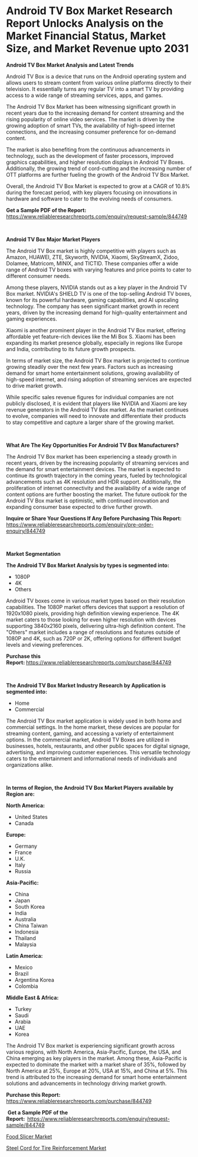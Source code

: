 <p><h1>Android TV Box Market Research Report Unlocks Analysis on the Market Financial Status, Market Size, and Market Revenue upto 2031</h1></p><p><strong>Android TV Box Market Analysis and Latest Trends</strong></p>
<p><p>Android TV Box is a device that runs on the Android operating system and allows users to stream content from various online platforms directly to their television. It essentially turns any regular TV into a smart TV by providing access to a wide range of streaming services, apps, and games.</p><p>The Android TV Box Market has been witnessing significant growth in recent years due to the increasing demand for content streaming and the rising popularity of online video services. The market is driven by the growing adoption of smart TVs, the availability of high-speed internet connections, and the increasing consumer preference for on-demand content.</p><p>The market is also benefiting from the continuous advancements in technology, such as the development of faster processors, improved graphics capabilities, and higher resolution displays in Android TV Boxes. Additionally, the growing trend of cord-cutting and the increasing number of OTT platforms are further fueling the growth of the Android TV Box Market.</p><p>Overall, the Android TV Box Market is expected to grow at a CAGR of 10.8% during the forecast period, with key players focusing on innovations in hardware and software to cater to the evolving needs of consumers.</p></p>
<p><strong>Get a Sample PDF of the Report:&nbsp;</strong> <a href="https://www.reliableresearchreports.com/enquiry/request-sample/844749">https://www.reliableresearchreports.com/enquiry/request-sample/844749</a></p>
<p>&nbsp;</p>
<p><strong>Android TV Box Major Market Players</strong></p>
<p><p>The Android TV Box market is highly competitive with players such as Amazon, HUAWEI, ZTE, Skyworth, NVIDIA, Xiaomi, SkyStreamX, Zidoo, Dolamee, Matricom, MINIX, and TICTID. These companies offer a wide range of Android TV boxes with varying features and price points to cater to different consumer needs.</p><p>Among these players, NVIDIA stands out as a key player in the Android TV Box market. NVIDIA's SHIELD TV is one of the top-selling Android TV boxes, known for its powerful hardware, gaming capabilities, and AI upscaling technology. The company has seen significant market growth in recent years, driven by the increasing demand for high-quality entertainment and gaming experiences.</p><p>Xiaomi is another prominent player in the Android TV Box market, offering affordable yet feature-rich devices like the Mi Box S. Xiaomi has been expanding its market presence globally, especially in regions like Europe and India, contributing to its future growth prospects.</p><p>In terms of market size, the Android TV Box market is projected to continue growing steadily over the next few years. Factors such as increasing demand for smart home entertainment solutions, growing availability of high-speed internet, and rising adoption of streaming services are expected to drive market growth.</p><p>While specific sales revenue figures for individual companies are not publicly disclosed, it is evident that players like NVIDIA and Xiaomi are key revenue generators in the Android TV Box market. As the market continues to evolve, companies will need to innovate and differentiate their products to stay competitive and capture a larger share of the growing market.</p></p>
<p>&nbsp;</p>
<p><strong>What Are The Key Opportunities For Android TV Box Manufacturers?</strong></p>
<p><p>The Android TV Box market has been experiencing a steady growth in recent years, driven by the increasing popularity of streaming services and the demand for smart entertainment devices. The market is expected to continue its growth trajectory in the coming years, fueled by technological advancements such as 4K resolution and HDR support. Additionally, the proliferation of internet connectivity and the availability of a wide range of content options are further boosting the market. The future outlook for the Android TV Box market is optimistic, with continued innovation and expanding consumer base expected to drive further growth.</p></p>
<p><strong>Inquire or Share Your Questions If Any Before Purchasing This Report:</strong> <a href="https://www.reliableresearchreports.com/enquiry/pre-order-enquiry/844749">https://www.reliableresearchreports.com/enquiry/pre-order-enquiry/844749</a></p>
<p>&nbsp;</p>
<p><strong>Market Segmentation</strong></p>
<p><strong>The Android TV Box Market Analysis by types is segmented into:</strong></p>
<p><ul><li>1080P</li><li>4K</li><li>Others</li></ul></p>
<p><p>Android TV boxes come in various market types based on their resolution capabilities. The 1080P market offers devices that support a resolution of 1920x1080 pixels, providing high definition viewing experience. The 4K market caters to those looking for even higher resolution with devices supporting 3840x2160 pixels, delivering ultra-high definition content. The "Others" market includes a range of resolutions and features outside of 1080P and 4K, such as 720P or 2K, offering options for different budget levels and viewing preferences.</p></p>
<p><strong>Purchase this Report:&nbsp;</strong><a href="https://www.reliableresearchreports.com/purchase/844749">https://www.reliableresearchreports.com/purchase/844749</a></p>
<p>&nbsp;</p>
<p><strong>The Android TV Box Market Industry Research by Application is segmented into:</strong></p>
<p><ul><li>Home</li><li>Commercial</li></ul></p>
<p><p>The Android TV Box market application is widely used in both home and commercial settings. In the home market, these devices are popular for streaming content, gaming, and accessing a variety of entertainment options. In the commercial market, Android TV Boxes are utilized in businesses, hotels, restaurants, and other public spaces for digital signage, advertising, and improving customer experiences. This versatile technology caters to the entertainment and informational needs of individuals and organizations alike.</p></p>
<p>&nbsp;</p>
<p><strong>In terms of Region, the Android TV Box Market Players available by Region are:</strong></p>
<p>
    <p> <strong> North America: </strong>
        <ul>
            <li>United States</li>
            <li>Canada</li>
        </ul>
        </p> 
    <p> <strong> Europe: </strong>
        <ul>
            <li>Germany</li>
            <li>France</li>
            <li>U.K.</li>
            <li>Italy</li>
            <li>Russia</li>
        </ul>
        </p> 
    <p> <strong> Asia-Pacific: </strong>
        <ul>
            <li>China</li>
            <li>Japan</li>
            <li>South Korea</li>
            <li>India</li>
            <li>Australia</li>
            <li>China Taiwan</li>
            <li>Indonesia</li>
            <li>Thailand</li>
            <li>Malaysia</li>
        </ul>
        </p> 
    <p> <strong> Latin America: </strong>
        <ul>
            <li>Mexico</li>
            <li>Brazil</li>
            <li>Argentina Korea</li>
            <li>Colombia</li>
        </ul>
        </p> 
    <p> <strong> Middle East & Africa: </strong>
        <ul>
            <li>Turkey</li>
            <li>Saudi</li>
            <li>Arabia</li>
            <li>UAE</li>
            <li>Korea</li>
        </ul>
    </p>
    </p>
<p><p>The Android TV Box market is experiencing significant growth across various regions, with North America, Asia-Pacific, Europe, the USA, and China emerging as key players in the market. Among these, Asia-Pacific is expected to dominate the market with a market share of 35%, followed by North America at 25%, Europe at 20%, USA at 15%, and China at 5%. This trend is attributed to the increasing demand for smart home entertainment solutions and advancements in technology driving market growth.</p></p>
<p><strong>Purchase this Report: </strong><a href="https://www.reliableresearchreports.com/purchase/844749">https://www.reliableresearchreports.com/purchase/844749</a></p>
<p>&nbsp;<strong>Get a Sample PDF of the Report:&nbsp;&nbsp;</strong><a href="https://www.reliableresearchreports.com/enquiry/request-sample/844749">https://www.reliableresearchreports.com/enquiry/request-sample/844749</a></p>
<p><strong></strong></p>
<p><p><a href="https://view.publitas.com/reportprime-1/food-slicer-market-share-market-new-trends-analysis-report-by-type-by-application-by-end-use-by-region-and-segment-forecasts-2024-2031/">Food Slicer Market</a></p><p><a href="https://glittery-fuchsia-86a.notion.site/Steel-Cord-for-Tire-Reinforcement-Market-Research-Report-Forecasted-for-Period-from-2024-2031-by--5150eb345eff4dd1b78ee7de42f26b30">Steel Cord for Tire Reinforcement Market</a></p></p>